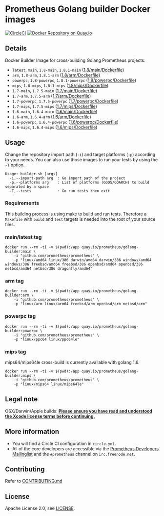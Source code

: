# Prometheus Golang builder Docker images

[![CircleCI](https://circleci.com/gh/prometheus/golang-builder/tree/master.svg?style=shield)][circleci]
[![Docker Repository on Quay.io](https://quay.io/repository/prometheus/golang-builder/status)][quayio]

## Details

Docker Builder Image for cross-building Golang Prometheus projects.

- `latest`, `main`, `1.8-main`, `1.8.1-main` ([1.8/main/Dockerfile](1.8/main/Dockerfile))
- `arm`, `1.8-arm`, `1.8.1-arm` ([1.8/arm/Dockerfile](1.8/arm/Dockerfile))
- `powerpc`, `1.8-powerpc`, `1.8.1-powerpc` ([1.8/powerpc/Dockerfile](1.8/powerpc/Dockerfile))
- `mips`, `1.8-mips`, `1.8.1-mips` ([1.8/mips/Dockerfile](1.8/mips/Dockerfile))
- `1.7-main`, `1.7.5-main` ([1.7/main/Dockerfile](1.7/main/Dockerfile))
- `1.7-arm`, `1.7.5-arm` ([1.7/arm/Dockerfile](1.7/arm/Dockerfile))
- `1.7-powerpc`, `1.7.5-powerpc` ([1.7/powerpc/Dockerfile](1.7/powerpc/Dockerfile))
- `1.7-mips`, `1.7.5-mips` ([1.7/mips/Dockerfile](1.7/mips/Dockerfile))
- `1.6-main`, `1.6.4-main` ([1.6/main/Dockerfile](1.6/main/Dockerfile))
- `1.6-arm`, `1.6.4-arm` ([1.6/arm/Dockerfile](1.6/arm/Dockerfile))
- `1.6-powerpc`, `1.6.4-powerpc` ([1.6/powerpc/Dockerfile](1.6/powerpc/Dockerfile))
- `1.6-mips`, `1.6.4-mips` ([1.6/mips/Dockerfile](1.6/mips/Dockerfile))

## Usage

Change the repository import path (`-i`) and target platforms (`-p`) according to your needs.
You can also use those images to run your tests by using the `-T` option.

```
Usage: builder.sh [args]
  -i,--import-path arg  : Go import path of the project
  -p,--platforms arg    : List of platforms (GOOS/GOARCH) to build separated by a space
  -T,--tests            : Go run tests then exit
```

### Requirements

This building process is using make to build and run tests.
Therefore a `Makefile` with `build` and `test` targets is needed into the root of your source files.

### main/latest tag

```
docker run --rm -ti -v $(pwd):/app quay.io/prometheus/golang-builder:main \
    -i "github.com/prometheus/prometheus" \
    -p "linux/amd64 linux/386 darwin/amd64 darwin/386 windows/amd64 windows/386 freebsd/amd64 freebsd/386 openbsd/amd64 openbsd/386 netbsd/amd64 netbsd/386 dragonfly/amd64"
```

### arm tag

```
docker run --rm -ti -v $(pwd):/app quay.io/prometheus/golang-builder:arm \
    -i "github.com/prometheus/prometheus" \
    -p "linux/arm linux/arm64 freebsd/arm openbsd/arm netbsd/arm"
```

### powerpc tag

```
docker run --rm -ti -v $(pwd):/app quay.io/prometheus/golang-builder:powerpc \
    -i "github.com/prometheus/prometheus" \
    -p "linux/ppc64 linux/ppc64le"
```

### mips tag

mips64/mips64le cross-build is currently available with golang 1.6.

```
docker run --rm -ti -v $(pwd):/app quay.io/prometheus/golang-builder:mips \
    -i "github.com/prometheus/prometheus" \
    -p "linux/mips64 linux/mips64le"
```

## Legal note

OSX/Darwin/Apple builds:
**[Please ensure you have read and understood the Xcode license
   terms before continuing.](https://www.apple.com/legal/sla/docs/xcode.pdf)**

## More information

  * You will find a Circle CI configuration in `circle.yml`.
  * All of the core developers are accessible via the [Prometheus Developers Mailinglist](https://groups.google.com/forum/?fromgroups#!forum/prometheus-developers) and the `#prometheus` channel on `irc.freenode.net`.

## Contributing

Refer to [CONTRIBUTING.md](CONTRIBUTING.md)

## License

Apache License 2.0, see [LICENSE](LICENSE).

[quayio]: https://quay.io/repository/prometheus/golang-builder
[circleci]: https://circleci.com/gh/prometheus/golang-builder

